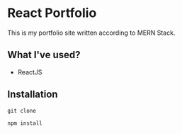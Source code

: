 # React Portfolio

This is my portfolio site written according to MERN Stack.

## What I've used?

* ReactJS

## Installation

```
git clone

npm install
```

